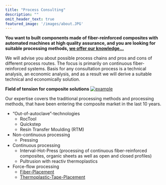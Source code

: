 ```yaml
---
title: "Process Consulting"
description: ""
omit_header_text: true
featured_image: '/images/about.JPG'
---
```

**You want to built components made ​​of fiber-reinforced composites with automated machines at high quality assurance, and you are looking for suitable processing methods, [we offer our knowledge…](/contact/)**

We will advise you about possible process chains and pros and cons of different process routes. The focus is primarily on continuous fiber-reinforced systems. Basis for any consultation process is a technical analysis, an economic analysis, and as a result we will derive a suitable technical and economically solution.

**Field of tension for composite solutions**
[![example](/images/produkteundleistung/prozessberatung.jpg)](/images/produkteundleistung/prozessberatung.jpg)  

Our expertise covers the traditional processing methods and processing methods, that have been entering the composite market in the last 10 years.

* “Out-of-autoclave”-technologies
    * RocTool
    * Quickstep
    * Resin Transfer Moulding (RTM)
* Non-continuous processing
    * Pressing
* Continuous processing
    * Interval-Hot-Press (processing of continuous fiber-reinforced composites, organic sheets as well as open and closed profiles)
    * Pultrusion with reactiv thermoplastics
* Force-flow processing
    * [Fiber-Placement](/fiber-placement/)
    * [Thermoplastic-Tape-Placement](/thermoplastic/)